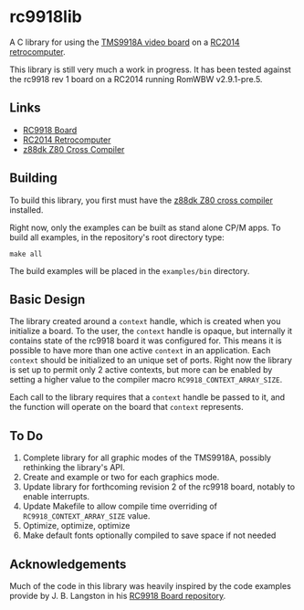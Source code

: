 # rc9918lib
A C library for using the [TMS9918A video board](https://github.com/jblang/rc9918) on a [RC2014 retrocomputer](https://rc2014.co.uk).

This library is still very much a work in progress. It has been tested against the rc9918 rev 1 board on a RC2014 running RomWBW v2.9.1-pre.5.

## Links
* [RC9918 Board](https://github.com/jblang/rc9918)
* [RC2014 Retrocomputer](https://rc2014.co.uk)
* [z88dk Z80 Cross Compiler](https://www.z88dk.org/)

## Building
To build this library, you first must have the [z88dk Z80 cross compiler](https://www.z88dk.org/) installed. 

Right now, only the examples can be built as stand alone CP/M apps. To build all examples, in the repository's root directory type:
```
make all
```
The build examples will be placed in the `examples/bin` directory. 

## Basic Design
The library created around a `context` handle, which is created when you initialize a board. To the user, the `context` handle is opaque, but internally it contains  state of the rc9918 board it was configured for. This means it is possible to have more than one active `context` in an application. Each `context` should be initialized to an unique set of ports. Right now the library is set up to permit only 2 active contexts, but more can be enabled by setting a higher value to the compiler macro `RC9918_CONTEXT_ARRAY_SIZE`. 

Each call to the library requires that a `context` handle be passed to it, and the function will operate on the board that `context` represents. 

## To Do

1. Complete library for all graphic modes of the TMS9918A, possibly rethinking the library's API.
2. Create and example or two for each graphics mode.
3. Update library for forthcoming revision 2 of the rc9918 board, notably to enable interrupts.
4. Update Makefile to allow compile time overriding of `RC9918_CONTEXT_ARRAY_SIZE` value. 
5. Optimize, optimize, optimize 
6. Make default fonts optionally compiled to save space if not needed

## Acknowledgements

Much of the code in this library was heavily inspired by the code examples provide by J. B. Langston in his [RC9918 Board repository](https://github.com/jblang/rc9918/tree/master/examples).  
